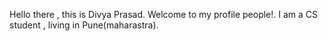 Hello there , this is Divya Prasad. 
Welcome to my profile people!.
I am a CS student , living in Pune(maharastra).